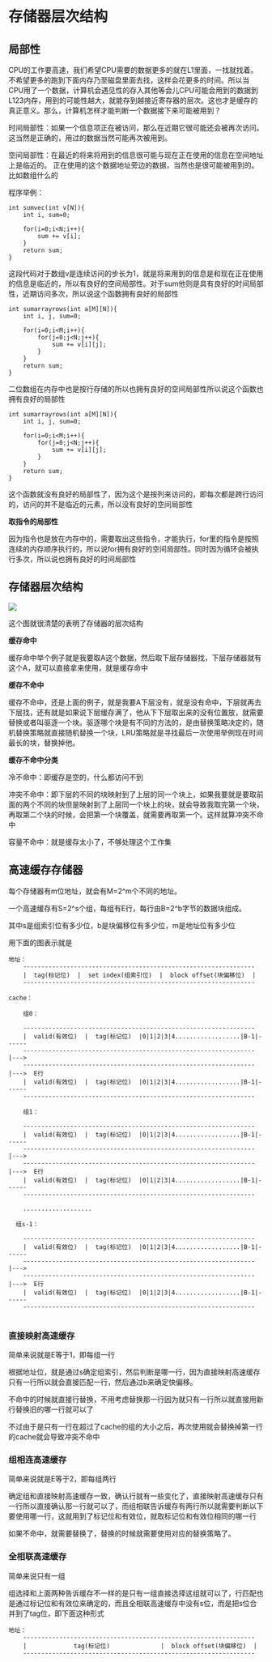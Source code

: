 # 存储器层次结构

## 局部性

CPU的工作要高速，我们希望CPU需要的数据更多的就在L1里面，一找就找着。不希望更多的跑到下面内存乃至磁盘里面去找，这样会花更多的时间。所以当CPU用了一个数据，计算机会遇见性的存入其他等会儿CPU可能会用到的数据到L123内存，用到的可能性越大，就能存到越接近寄存器的层次。这也才是缓存的真正意义。那么，计算机怎样才能判断一个数据接下来可能被用到？

时间局部性：如果一个信息项正在被访问，那么在近期它很可能还会被再次访问。
这当然是正确的，用过的数据当然可能再次被用到。

空间局部性：在最近的将来将用到的信息很可能与现在正在使用的信息在空间地址上是临近的。
正在使用的这个数据地址旁边的数据，当然也是很可能被用到的。比如数组什么的

程序举例：

```
int sumvec(int v[N]){
	int i, sum=0;
	
	for(i=0;i<N;i++){
		sum += v[i];
	}
	return sum;
}
```

这段代码对于数组v是连续访问的步长为1，就是将来用到的信息是和现在正在使用的信息是临近的，所以有良好的空间局部性。对于sum他则是具有良好的时间局部性，近期访问多次，所以说这个函数拥有良好的局部性

```
int sumarrayrows(int a[M][N]){
	int i, j, sum=0;
	
	for(i=0;i<M;i++){
		for(j=0;j<N;j++){
			sum += v[i][j];
		}		
	}
	return sum;
}
```

二位数组在内存中也是按行存储的所以也拥有良好的空间局部性所以说这个函数也拥有良好的局部性

```
int sumarrayrows(int a[M][N]){
	int i, j, sum=0;
	
	for(i=0;i<M;i++){
		for(j=0;j<N;j++){
			sum += v[i][j];
		}		
	}
	return sum;
}
```

这个函数就没有良好的局部性了，因为这个是按列来访问的，即每次都是跨行访问的，访问的并不是临近的元素，所以没有良好的空间局部性

**取指令的局部性**

因为指令也是放在内存中的，需要取出这些指令，才能执行，for里的指令是按照连续的内存顺序执行的，所以说for拥有良好的空间局部性。同时因为循环会被执行多次，所以说也拥有良好的时间局部性

## 存储器层次结构

![](https://resery-tuchuang.oss-cn-beijing.aliyuncs.com/2020-07-26_11-47-09.png)

这个图就很清楚的表明了存储器的层次结构

**缓存命中**

缓存命中举个例子就是我要取A这个数据，然后取下层存储器找，下层存储器就有这个A，就可以直接拿来使用，就是缓存命中

**缓存不命中**

缓存不命中，还是上面的例子，就是我要A下层没有，就是没有命中，下层就再去下层找，还有就是如果说下层缓存满了，他从下下层取出来的没有位置放，就需要替换或者叫驱逐一个块。驱逐哪个块是有不同的方法的，是由替换策略决定的，随机替换策略就直接随机替换一个块，LRU策略就是寻找最后一次使用举例现在时间最长的块，替换掉他。

**缓存不命中分类**

冷不命中：即缓存是空的，什么都访问不到

冲突不命中：即下层的不同的块映射到了上层的同一个块上，如果我要就是要取前面的两个不同的块但是映射到了上层同一个块上的块，就会导致我取完第一个块，再取第二个块的时候，会把第一个块覆盖，就需要再取第一个。这样就算冲突不命中

容量不命中：就是缓存太小了，不够处理这个工作集

## 高速缓存存储器

每个存储器有m位地址，就会有M=2^m个不同的地址。

一个高速缓存有S=2^s个组，每组有E行，每行由B=2^b字节的数据块组成。

其中s是组索引位有多少位，b是块偏移位有多少位，m是地址位有多少位

用下面的图表示就是

```
地址：
	----------------------------------------------------------------
	|  tag(标记位)  |  set index(组索引位)  |  block offset(块偏移位)  |
	----------------------------------------------------------------
	
cache：

	组0：
	
	----------------------------------------------------------------
	|  valid(有效位)  |  tag(标记位)  |0|1|2|3|4..................|B-1|------
	----------------------------------------------------------------	  |--->
	----------------------------------------------------------------	  |--->  E行
	|  valid(有效位)  |  tag(标记位)  |0|1|2|3|4..................|B-1|------
	----------------------------------------------------------------
	
	组1：
	
	----------------------------------------------------------------
	|  valid(有效位)  |  tag(标记位)  |0|1|2|3|4..................|B-1|------
	----------------------------------------------------------------	  |--->
	----------------------------------------------------------------	  |--->  E行
	|  valid(有效位)  |  tag(标记位)  |0|1|2|3|4..................|B-1|------
	----------------------------------------------------------------
			
	...................
	
  组s-1：
  
  	----------------------------------------------------------------
	|  valid(有效位)  |  tag(标记位)  |0|1|2|3|4..................|B-1|------
	----------------------------------------------------------------	  |--->
	----------------------------------------------------------------	  |--->  E行
	|  valid(有效位)  |  tag(标记位)  |0|1|2|3|4..................|B-1|------
	----------------------------------------------------------------
  
```

### 直接映射高速缓存

简单来说就是E等于1，即每组一行

根据地址位，就是通过s确定组索引，然后判断是哪一行，因为直接映射高速缓存只有一行所以就会直接匹配一行，然后通过b来确定快偏移。

不命中的时候就直接行替换，不用考虑替换那一行因为就只有一行所以就直接用新行替换旧的哪一行就可以了

不过由于是只有一行在超过了cache的组的大小之后，再次使用就会替换掉第一行的cache就会导致冲突不命中

### 组相连高速缓存

简单来说就是E等于2，即每组两行

确定组和直接映射高速缓存一致，确认行就有一些变化了，直接映射高速缓存只有一行所以直接确认那一行就可以了，而组相联告诉缓存有两行所以就需要判断以下要使用哪一行，这就用到了标记位和有效位，就取标记位和有效位相同的哪一行

如果不命中，就需要替换了，替换的时候就需要使用对应的替换策略了。

### 全相联高速缓存

简单来说只有一组

组选择和上面两种告诉缓存不一样的是只有一组直接选择这组就可以了，行匹配也是通过标记位和有效位来确定的，而且全相联高速缓存中没有s位，而是把s位合并到了tag位，即下面这种形式

```
地址：
	----------------------------------------------------------------
	|             tag(标记位)              |  block offset(块偏移位)  |
	----------------------------------------------------------------
```

